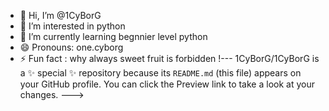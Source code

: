 - 👋 Hi, I’m @1CyBorG
- 👀 I’m interested in python
- 🌱 I’m currently learning begnnier level python
- 😄 Pronouns: one.cyborg
- ⚡ Fun fact : why always sweet fruit is forbidden 
!---
1CyBorG/1CyBorG is a ✨ special ✨ repository because its `README.md` (this file) appears on your GitHub profile.
You can click the Preview link to take a look at your changes.
--->
